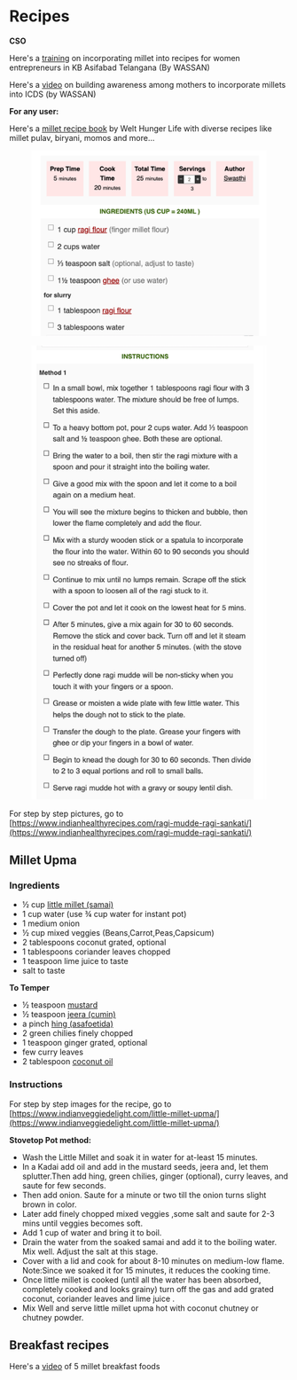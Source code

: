 # Recipes



**CSO**

Here's a [training](https://www.youtube.com/watch?v=A0-xBiI4hck\&embeds\_euri=https%3A%2F%2Fmail.google.com%2F\&embeds\_origin=https%3A%2F%2Fmail.google.com\&source\_ve\_path=Mjg2NjY\&feature=emb\_logo) on incorporating millet into recipes for women entrepreneurs in KB Asifabad Telangana (By WASSAN)

Here's a [video](https://www.youtube.com/watch?v=A0-xBiI4hck\&embeds\_euri=https%3A%2F%2Fmail.google.com%2F\&embeds\_origin=https%3A%2F%2Fmail.google.com\&source\_ve\_path=Mjg2NjY\&feature=emb\_logo) on building awareness among mothers to incorporate millets into ICDS  (by WASSAN)



**For any user:**&#x20;

Here's a [millet recipe book](https://drive.google.com/file/d/1YxRbeVNUQ5\_CNJ7W2-RTrdHGoH319fN-/view) by Welt Hunger Life with diverse recipes like millet pulav, biryani, momos and more...

<figure><img src="../../../.gitbook/assets/Screenshot 2023-04-18 at 3.18.42 PM.png" alt=""><figcaption></figcaption></figure>

<figure><img src="../../../.gitbook/assets/Screenshot 2023-04-18 at 3.19.25 PM.png" alt=""><figcaption></figcaption></figure>

For step by step pictures, go to [https://www.indianhealthyrecipes.com/ragi-mudde-ragi-sankati/](https://www.indianhealthyrecipes.com/ragi-mudde-ragi-sankati/)

## Millet Upma

### Ingredients

* ½ cup [little millet (samai)](https://amzn.to/2HySZDf)
* 1 cup water (use ¾ cup water for instant pot)
* 1 medium onion
* ½ cup mixed veggies (Beans,Carrot,Peas,Capsicum)
* 2 tablespoons coconut grated, optional
* 1 tablespoons coriander leaves chopped
* 1 teaspoon lime juice to taste
* salt to taste

**To Temper**&#x20;

* ½ teaspoon [mustard](https://amzn.to/2HqsVKG)
* ½ teaspoon [jeera (cumin)](https://amzn.to/2VAgXSo)
* a pinch [hing (asafoetida)](https://amzn.to/2LUyGVd)
* 2 green chilies finely chopped
* 1 teaspoon ginger grated, optional
* few curry leaves
* 2 tablespoon [coconut oil](https://amzn.to/30IoaUu)

### **Instructions**

For step by step images for the recipe, go to [https://www.indianveggiedelight.com/little-millet-upma/](https://www.indianveggiedelight.com/little-millet-upma/)

**Stovetop Pot method:**

* Wash the Little Millet and soak it in water for at-least 15 minutes.
* In a Kadai add oil and add in the mustard seeds, jeera and, let them splutter.Then add hing, green chilies, ginger (optional), curry leaves, and saute for few seconds.
* Then add onion. Saute for a minute or two till the onion turns slight brown in color.
* Later add finely chopped mixed veggies ,some salt and saute for 2-3 mins until veggies becomes soft.
* Add 1 cup of water and bring it to boil.
* Drain the water from the soaked samai and add it to the boiling water. Mix well. Adjust the salt at this stage.
* Cover with a lid and cook for about 8-10 minutes on medium-low flame. Note:Since we soaked it for 15 minutes, it reduces the cooking time.
* Once little millet is cooked (until all the water has been absorbed, completely cooked and looks grainy) turn off the gas and add grated coconut, coriander leaves and lime juice .
* Mix Well and serve little millet upma hot with coconut chutney or chutney powder.

## Breakfast recipes

Here's a [video](https://www.youtube.com/watch?v=fFBhrkx3ws0) of 5 millet breakfast foods

